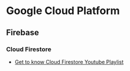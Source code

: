 # Google Cloud Platform

## Firebase

### Cloud Firestore

- [Get to know Cloud Firestore Youtube Playlist](https://youtube.com/playlist?list=PLl-K7zZEsYLluG5MCVEzXAQ7ACZBCuZgZ)

